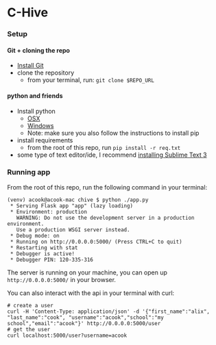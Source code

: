 # C-Hive

### Setup
#### Git + cloning the repo
* [Install Git](https://git-scm.com/book/en/v2/Getting-Started-Installing-Git)
* clone the repository
    * from your terminal, run: ```git clone $REPO_URL```
#### python and friends

* Install python
    * [OSX](https://medium.com/@yangnana11/installing-python-2-on-mac-os-x-d0f1c9c4d808)
    * [Windows](https://docs.python-guide.org/starting/install/win/)
    * Note: make sure you also follow the instructions to install pip
* install requirements
    * from the root of this repo, run
    ```pip install -r req.txt```
* some type of text editor/ide, I recommend [installing Sublime Text 3](https://www.sublimetext.com/3)
### Running app
From the root of this repo, run the following command in your terminal:

```
(venv) acook@acook-mac chive $ python ./app.py
 * Serving Flask app "app" (lazy loading)
 * Environment: production
   WARNING: Do not use the development server in a production environment.
   Use a production WSGI server instead.
 * Debug mode: on
 * Running on http://0.0.0.0:5000/ (Press CTRL+C to quit)
 * Restarting with stat
 * Debugger is active!
 * Debugger PIN: 120-335-316
 ```

The server is running on your machine, you can open up `http://0.0.0.0:5000/` in your browser.

You can also interact with the api in your terminal with curl:
```
# create a user
curl -H 'Content-Type: application/json' -d '{"first_name":"alix", "last_name":"cook", "username":"acook","school":"my school","email":"acook"}' http://0.0.0.0:5000/user
# get the user
curl localhost:5000/user?username=acook
```
